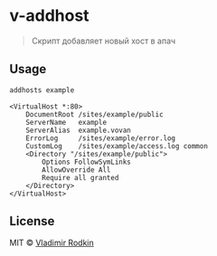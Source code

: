 # v-addhost

> Скрипт добавляет новый хост в апач

## Usage
```sh
addhosts example
```
```
<VirtualHost *:80>
	DocumentRoot /sites/example/public
	ServerName   example
	ServerAlias  example.vovan
	ErrorLog     /sites/example/error.log
	CustomLog    /sites/example/access.log common
	<Directory "/sites/example/public">
		Options FollowSymLinks
		AllowOverride All
		Require all granted
	</Directory>
</VirtualHost>
```

## License
MIT © [Vladimir Rodkin](https://github.com/VovanR)
